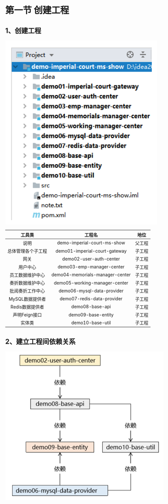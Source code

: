 # 第一节 创建工程

## 1、创建工程

![img.png](picture/img.png)

|     工具类     |               工程名                |  地位  |
|:-----------:|:--------------------------------:|:----:|
|     说明      |   demo-imperial-court-ms-show    | 父工程  |
|  总体管理各个子工程  |  demo01-imperial-court-gateway   | 子工程  |
|     网关      |     demo02-user-auth-center      | 子工程  |
|    用户中心     |    demo03-emp-manager-center     | 子工程  |
|  员工数据维护中心   | demo04-memorials-manager-center  | 子工程  |
|  奏折数据维护中心   |  demo05-working-manager-center   | 子工程  |
|  批阅奏折工作中心   |    demo06-mysql-data-provider    | 子工程  |
| MySQL数据提供者  |    demo07-redis-data-provider    | 子工程  |
| Redis数据提供者  |         demo08-base-api          | 子工程  |
|  声明Feign接口  |        demo09-base-entity        | 子工程  |
|     实体类     |         demo10-base-util         | 子工程  |

## 2、建立工程间依赖关系

![img_1.png](picture/img_1.png)